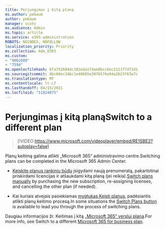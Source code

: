```yaml
---
title: Perjungimas į kitą planą
ms.author: pebaum
author: pebaum
manager: scotv
ms.audience: Admin
ms.topic: article
ms.service: o365-administration
ROBOTS: NOINDEX, NOFOLLOW
localization_priority: Priority
ms.collection: Adm_O365
ms.custom:
- "9002608"
- "7594"
ms.openlocfilehash: 6fa752684dc182eda1f4ae8bcc6ec211377df1d1
ms.sourcegitcommit: 8bc60ec34bc1e40685e3976576e04a2623f63a7c
ms.translationtype: MT
ms.contentlocale: lt-LT
ms.lasthandoff: 04/15/2021
ms.locfileid: "51824875"
---
```

# <a name="switch-to-a-different-plan"></a><span data-ttu-id="9bb5f-102">Perjungimas į kitą planą</span><span class="sxs-lookup"><span data-stu-id="9bb5f-102">Switch to a different plan</span></span>

> [!VIDEO https://www.microsoft.com/videoplayer/embed/RE1SBE2?autoplay=false]

<span data-ttu-id="9bb5f-103">Planų keitimą galima atlikti „Microsoft 365“ administravimo centre.</span><span class="sxs-lookup"><span data-stu-id="9bb5f-103">Switching plans can be completed in the Microsoft 365 Admin Center.</span></span>

- <span data-ttu-id="9bb5f-104">[Keiskite planus rankiniu būdu](https://docs.microsoft.com/microsoft-365/commerce/subscriptions/switch-plans-manually) įsigydami naują prenumeratą, pakartotinai priskirdami licencijas ir atšaukdami kitą planą (jei reikia).</span><span class="sxs-lookup"><span data-stu-id="9bb5f-104">[Switch plans manually](https://docs.microsoft.com/microsoft-365/commerce/subscriptions/switch-plans-manually) by purchasing the new subscription, re-assigning licenses, and cancelling the other plan (if needed).</span></span>

- <span data-ttu-id="9bb5f-105">Kai kuriais atvejais pasiekiamas [mygtukas Keisti planus](https://docs.microsoft.com/microsoft-365/commerce/subscriptions/switch-to-a-different-plan#use-the-switch-plans-button), padėsiantis atlikti planų keitimo procesą.</span><span class="sxs-lookup"><span data-stu-id="9bb5f-105">In some situations the [Switch Plans button](https://docs.microsoft.com/microsoft-365/commerce/subscriptions/switch-to-a-different-plan#use-the-switch-plans-button) is available to lead you through the process of switching plans.</span></span>

<span data-ttu-id="9bb5f-106">Daugiau informacijos žr. Keitimas į kitą [„Microsoft 365“ verslui planą](https://docs.microsoft.com/microsoft-365/commerce/subscriptions/switch-to-a-different-plan).</span><span class="sxs-lookup"><span data-stu-id="9bb5f-106">For more info, see Switch to a different [Microsoft 365 for business plan](https://docs.microsoft.com/microsoft-365/commerce/subscriptions/switch-to-a-different-plan).</span></span>

